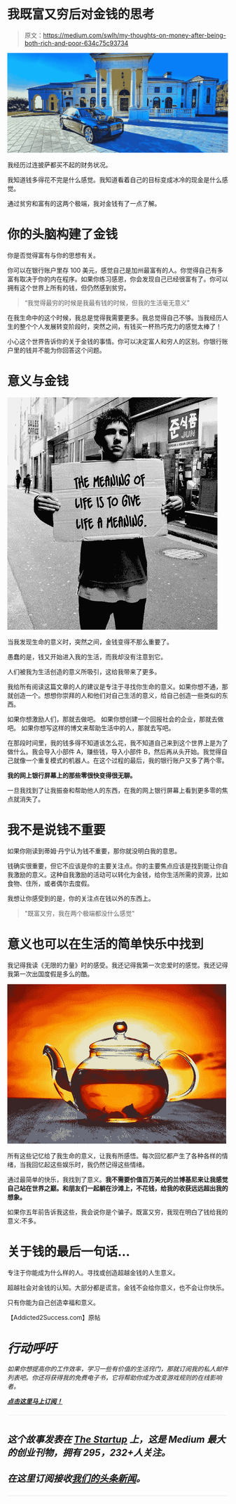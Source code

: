 # 我既富又穷后对金钱的思考

> 原文：<https://medium.com/swlh/my-thoughts-on-money-after-being-both-rich-and-poor-634c75c93734>

![](img/7979d236ba091e3b0dd6e209178dc20e.png)

我经历过连披萨都买不起的财务状况。

我知道钱多得花不完是什么感觉。我知道看着自己的目标变成冰冷的现金是什么感觉。

通过贫穷和富有的这两个极端，我对金钱有了一点了解。

# 你的头脑构建了金钱

你是否觉得富有与你的思想有关。

你可以在银行账户里存 100 美元，感觉自己是加州最富有的人。你觉得自己有多富有取决于你的内在程序。如果你练习感恩，你会发现自己已经很富有了。你可以拥有这个世界上所有的钱，但仍然感到贫穷。

> “我觉得最穷的时候是我最有钱的时候，但我的生活毫无意义”

在我生命中的这个时候，我总是觉得我需要更多。我总觉得自己不够。当我经历人生的整个个人发展转变阶段时，突然之间，有钱买一杯热巧克力的感觉太棒了！

小心这个世界告诉你的关于金钱的事情。你可以决定富人和穷人的区别。你银行账户里的钱并不能为你回答这个问题。

# 意义与金钱

![](img/d3aba930a1136937be38f9318f16cf30.png)

当我发现生命的意义时，突然之间，金钱变得不那么重要了。

愚蠢的是，钱又开始进入我的生活，而我却没有注意到它。

人们被我为生活创造的意义所吸引，这给我带来了更多。

我给所有阅读这篇文章的人的建议是专注于寻找你生命的意义。如果你想不通，那就创造一个。想想你崇拜的人和他们对自己生活的意义，给自己创造一些类似的东西。

如果你想激励人们，那就去做吧。
如果你想创建一个回报社会的企业，那就去做吧。
如果你想写这样的博文来帮助生活中的人，那就去写吧。

在那段时间里，我的钱多得不知道该怎么花，我不知道自己来到这个世界上是为了做什么。我会导入小部件 A，赚些钱，导入小部件 B，然后再从头开始。我觉得自己就像一个重复模式的机器人。在这个过程的最后，我的银行账户又多了两个零。

**我的网上银行屏幕上的那些零很快变得很无聊。**

一旦我找到了让我振奋和帮助他人的东西，在我的网上银行屏幕上看到更多零的焦点就消失了。

# 我不是说钱不重要

如果你刚读到蒂姆·丹宁认为钱不重要，那你就没明白我的意思。

钱确实很重要，但它不应该是你的主要关注点。你的主要焦点应该是找到能让你自我激励的意义。这种自我激励的活动可以转化为金钱，给你生活所需的资源，比如食物、住所，或者偶尔去度假。

我想让你感受到的是，你的关注点在钱以外的东西上。

> "既富又穷，我在两个极端都没什么感觉"

# 意义也可以在生活的简单快乐中找到

我记得我读《无限的力量》时的感受。我还记得我第一次恋爱时的感觉。我还记得我第一次出国度假是多么的酷。

![](img/bfb3e84753af26ee7180c2ca595d7d4d.png)

所有这些记忆给了我生命的意义，让我有所感悟。每次回忆都产生了各种各样的情绪，当我回忆起这些娱乐时，我仍然记得这些情绪。

通过最简单的快乐，我找到了意义。**我不需要价值百万美元的兰博基尼来让我感觉自己站在世界之巅。和朋友们一起躺在沙滩上，不花钱，给我的收获远远超出我的想象。**

如果你五年前告诉我这些，我会说你是个骗子。既富又穷，我现在明白了钱给我的意义:不多。

# 关于钱的最后一句话…

专注于你能成为什么样的人。寻找或创造超越金钱的人生意义。

超越社会对金钱的认知。大部分都是谎言。金钱不会给你意义，也不会让你快乐。

只有你能为自己创造幸福和意义。

【Addicted2Success.com】原帖[](https://addicted2success.com/success-advice/my-thoughts-on-money-after-being-both-rich-and-poor/)

# *行动呼吁*

*如果你想提高你的工作效率，学习一些有价值的生活窍门，那就订阅我的私人邮件列表吧。你还将获得我的免费电子书，它将帮助你成为改变游戏规则的在线影响者。*

*[**点击这里马上订阅！**](http://timdenning.net/free-ebook)*

*![](img/731acf26f5d44fdc58d99a6388fe935d.png)*

## *这个故事发表在 [The Startup](https://medium.com/swlh) 上，这是 Medium 最大的创业刊物，拥有 295，232+人关注。*

## *在这里订阅接收[我们的头条新闻](http://growthsupply.com/the-startup-newsletter/)。*

*![](img/731acf26f5d44fdc58d99a6388fe935d.png)*
